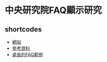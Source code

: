 # 中央研究院FAQ顯示研究



## shortcodes
* [網站](https://asccclass.github.io/aifaq/)
* [參考資料](https://input.sh/hugo-data-into-content-with-a-shortcode/)
* [處長的FAQ範例](https://ecodb.lass-net.org/LJ/FAQ.html)
